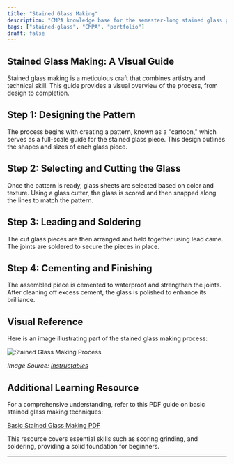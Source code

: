 ```yaml
---
title: "Stained Glass Making"
description: "CMPA knowledge base for the semester-long stained glass project"
tags: ["stained-glass", "CMPA", "portfolio"]
draft: false
---
```


## Stained Glass Making: A Visual Guide

Stained glass making is a meticulous craft that combines artistry and technical skill. This guide provides a visual overview of the process, from design to completion.

## Step 1: Designing the Pattern

The process begins with creating a pattern, known as a "cartoon," which serves as a full-scale guide for the stained glass piece. This design outlines the shapes and sizes of each glass piece.

## Step 2: Selecting and Cutting the Glass

Once the pattern is ready, glass sheets are selected based on color and texture. Using a glass cutter, the glass is scored and then snapped along the lines to match the pattern.

## Step 3: Leading and Soldering

The cut glass pieces are then arranged and held together using lead came. The joints are soldered to secure the pieces in place.

## Step 4: Cementing and Finishing

The assembled piece is cemented to waterproof and strengthen the joints. After cleaning off excess cement, the glass is polished to enhance its brilliance.

## Visual Reference

Here is an image illustrating part of the stained glass making process:

![Stained Glass Making Process](https://www.instructables.com/files/deriv/FFK/8ZQ8/HS6W1V5F/FFK8ZQ8HS6W1V5F.LARGE.jpg)

*Image Source: [Instructables](https://www.instructables.com/How-To-Stained-Glass/)*

## Additional Learning Resource

For a comprehensive understanding, refer to this PDF guide on basic stained glass making techniques:

[Basic Stained Glass Making PDF](https://www.anythinginstainedglass.com/books/LookInside/BasicStainedGlassMakingLookInsidetheBook.pdf)

This resource covers essential skills such as scoring grinding, and soldering, providing a solid foundation for beginners.

---

